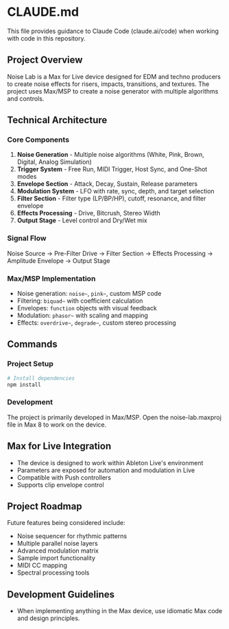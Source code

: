 # CLAUDE.md

This file provides guidance to Claude Code (claude.ai/code) when working with code in this repository.

## Project Overview

Noise Lab is a Max for Live device designed for EDM and techno producers to create noise effects for risers, impacts, transitions, and textures. The project uses Max/MSP to create a noise generator with multiple algorithms and controls.

## Technical Architecture

### Core Components

1. **Noise Generation** - Multiple noise algorithms (White, Pink, Brown, Digital, Analog Simulation)
2. **Trigger System** - Free Run, MIDI Trigger, Host Sync, and One-Shot modes
3. **Envelope Section** - Attack, Decay, Sustain, Release parameters
4. **Modulation System** - LFO with rate, sync, depth, and target selection
5. **Filter Section** - Filter type (LP/BP/HP), cutoff, resonance, and filter envelope
6. **Effects Processing** - Drive, Bitcrush, Stereo Width
7. **Output Stage** - Level control and Dry/Wet mix

### Signal Flow
Noise Source → Pre-Filter Drive → Filter Section → Effects Processing → Amplitude Envelope → Output Stage

### Max/MSP Implementation
- Noise generation: `noise~`, `pink~`, custom MSP code
- Filtering: `biquad~` with coefficient calculation
- Envelopes: `function` objects with visual feedback
- Modulation: `phasor~` with scaling and mapping
- Effects: `overdrive~`, `degrade~`, custom stereo processing

## Commands

### Project Setup
```bash
# Install dependencies
npm install
```

### Development
The project is primarily developed in Max/MSP. Open the noise-lab.maxproj file in Max 8 to work on the device.

## Max for Live Integration
- The device is designed to work within Ableton Live's environment
- Parameters are exposed for automation and modulation in Live
- Compatible with Push controllers
- Supports clip envelope control

## Project Roadmap
Future features being considered include:
- Noise sequencer for rhythmic patterns
- Multiple parallel noise layers
- Advanced modulation matrix
- Sample import functionality
- MIDI CC mapping
- Spectral processing tools

## Development Guidelines
- When implementing anything in the Max device, use idiomatic Max code and design principles.